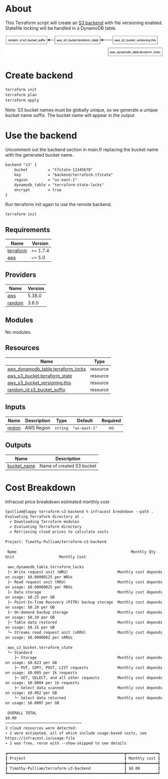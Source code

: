 # About

This Terraform script will create an [S3 backend](https://developer.hashicorp.com/terraform/language/settings/backends/s3) with file versioning enabled. Statefile locking will be handled in a DynamoDB table.

![](/backend.png)

# Create backend

```bash
terraform init
terraform plan
terraform apply
```

Note: S3 bucket names must be globally unique, so we generate a unique bucket name suffix. The bucket name will appear in the output

# Use the backend

Uncomment out the backend section in main\.tf replacing the bucket name with the generated bucket name.

```hcl
backend "s3" {
    bucket         = "tfstate-12345678"
    key            = "backend/terraform.tfstate"
    region         = "us-east-1"
    dynamodb_table = "terraform-state-locks"
    encrypt        = true
}
```

Run terraform init again to use the remote backend.

```bash
terraform init
```

## Requirements

| Name                                                                     | Version  |
| ------------------------------------------------------------------------ | -------- |
| <a name="requirement_terraform"></a> [terraform](#requirement_terraform) | >= 1.7.4 |
| <a name="requirement_aws"></a> [aws](#requirement_aws)                   | ~> 5.0   |

## Providers

| Name                                                      | Version |
| --------------------------------------------------------- | ------- |
| <a name="provider_aws"></a> [aws](#provider_aws)          | 5.38.0  |
| <a name="provider_random"></a> [random](#provider_random) | 3.6.0   |

## Modules

No modules.

## Resources

| Name                                                                                                                              | Type     |
| --------------------------------------------------------------------------------------------------------------------------------- | -------- |
| [aws_dynamodb_table.terraform_locks](https://registry.terraform.io/providers/hashicorp/aws/latest/docs/resources/dynamodb_table)  | resource |
| [aws_s3_bucket.terraform_state](https://registry.terraform.io/providers/hashicorp/aws/latest/docs/resources/s3_bucket)            | resource |
| [aws_s3_bucket_versioning.this](https://registry.terraform.io/providers/hashicorp/aws/latest/docs/resources/s3_bucket_versioning) | resource |
| [random_id.s3_bucket_suffix](https://registry.terraform.io/providers/hashicorp/random/latest/docs/resources/id)                   | resource |

## Inputs

| Name                                                | Description | Type     | Default       | Required |
| --------------------------------------------------- | ----------- | -------- | ------------- | :------: |
| <a name="input_region"></a> [region](#input_region) | AWS Region  | `string` | `"us-east-1"` |    no    |

## Outputs

| Name                                                                 | Description               |
| -------------------------------------------------------------------- | ------------------------- |
| <a name="output_bucket_name"></a> [bucket_name](#output_bucket_name) | Name of created S3 bucket |

# Cost Breakdown

Infracost price breakdown estimated monthly cost

```plaintext
tpulliam@lappy terraform-s3-backend % infracost breakdown --path .
Evaluating Terraform directory at .
  ✔ Downloading Terraform modules
  ✔ Evaluating Terraform directory
  ✔ Retrieving cloud prices to calculate costs

Project: Timothy-Pulliam/terraform-s3-backend

 Name                                                   Monthly Qty  Unit                    Monthly Cost

 aws_dynamodb_table.terraform_locks
 ├─ Write request unit (WRU)                      Monthly cost depends on usage: $0.00000125 per WRUs
 ├─ Read request unit (RRU)                       Monthly cost depends on usage: $0.00000025 per RRUs
 ├─ Data storage                                  Monthly cost depends on usage: $0.25 per GB
 ├─ Point-In-Time Recovery (PITR) backup storage  Monthly cost depends on usage: $0.20 per GB
 ├─ On-demand backup storage                      Monthly cost depends on usage: $0.10 per GB
 ├─ Table data restored                           Monthly cost depends on usage: $0.15 per GB
 └─ Streams read request unit (sRRU)              Monthly cost depends on usage: $0.0000002 per sRRUs

 aws_s3_bucket.terraform_state
 └─ Standard
    ├─ Storage                                    Monthly cost depends on usage: $0.023 per GB
    ├─ PUT, COPY, POST, LIST requests             Monthly cost depends on usage: $0.005 per 1k requests
    ├─ GET, SELECT, and all other requests        Monthly cost depends on usage: $0.0004 per 1k requests
    ├─ Select data scanned                        Monthly cost depends on usage: $0.002 per GB
    └─ Select data returned                       Monthly cost depends on usage: $0.0007 per GB

 OVERALL TOTAL                                                                                      $0.00
──────────────────────────────────
3 cloud resources were detected:
∙ 2 were estimated, all of which include usage-based costs, see https://infracost.io/usage-file
∙ 1 was free, rerun with --show-skipped to see details

┏━━━━━━━━━━━━━━━━━━━━━━━━━━━━━━━━━━━━━━━━━━━━━━━━━━━━┳━━━━━━━━━━━━━━┓
┃ Project                                            ┃ Monthly cost ┃
┣━━━━━━━━━━━━━━━━━━━━━━━━━━━━━━━━━━━━━━━━━━━━━━━━━━━━╋━━━━━━━━━━━━━━┫
┃ Timothy-Pulliam/terraform-s3-backend               ┃ $0.00        ┃
┗━━━━━━━━━━━━━━━━━━━━━━━━━━━━━━━━━━━━━━━━━━━━━━━━━━━━┻━━━━━━━━━━━━━━┛
```
